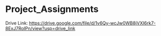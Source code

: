 # Project_Assignments

Drive Link: https://drive.google.com/file/d/1v6Qy-wcJw0WB8jVXI6rk7-8ExJ7RoIPn/view?usp=drive_link
